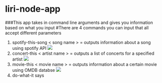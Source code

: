 # liri-node-app


###This app takes in command line arguments and gives you information based on what you input
#There are 4 commands you can input that all accept different parameters

1. spotify-this-song < song name > = outputs information about a song using spotify API
![](https://gyazo.com/2b78eaf2274ad2f2306eb346244aa15e.gif)
2. concert-this < artist name > = outputs a list of concerts for a specified artist
![](https://gyazo.com/53373638a159de5873cefe203b82ca66.gif)
3. movie-this < movie name > = outputs information about a certain movie using OMDB databse
![](https://gyazo.com/9be620791d5209438a1859d0dc8f53e8.gif)
4. do-what-it says 